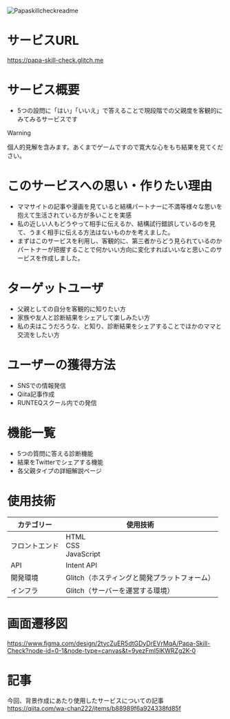 ![Papaskillcheckreadme](https://cdn.glitch.global/acdfe30f-e98e-4661-b72e-b710b7879b96/f0425aa1-82b8-49a5-bfcb-f06ce3e6b2b6.PSC%20(2)readme.png?v=1728558382578)

# サービスURL
https://papa-skill-check.glitch.me

# サービス概要
- 5つの設問に「はい」「いいえ」で答えることで現段階での父親度を客観的にみてみるサービスです
> [!WARNING]
> 個人的見解を含みます。あくまでゲームですので寛大な心をもち結果を見てください。

# このサービスへの思い・作りたい理由
- ママサイトの記事や漫画を見ていると結構パートナーに不満等様々な思いを抱えて生活されている方が多いことを実感
- 私の近しい人もどうやって相手に伝えるか、結構試行錯誤しているのを見て、うまく相手に伝える方法はないものかを考えました。
- まずはこのサービスを利用し、客観的に、第三者からどう見られているのかパートナーが把握することで何かいい方向に変化すればいいなと思いこのサービスを作成しました。


# ターゲットユーザ
- 父親としての自分を客観的に知りたい方
- 家族や友人と診断結果をシェアして楽しみたい方
- 私の夫はこうだろうな、と知り、診断結果をシェアすることでほかのママと交流をしたい方

# ユーザーの獲得方法
- SNSでの情報発信
- Qiita記事作成
- RUNTEQスクール内での発信

# 機能一覧
- 5つの質問に答える診断機能
- 結果をTwitterでシェアする機能
- 各父親タイプの詳細解説ページ

# 使用技術
| カテゴリー     | 使用技術                                     | 
| -------------- | -------------------------------------------- | 
| フロントエンド | HTML<br>CSS<br>JavaScript                    | 
| API            | Intent API                                   | 
| 開発環境       | Glitch（ホスティングと開発プラットフォーム） | 
| インフラ       | Glitch（サーバーを運営する環境）             | 

# 画面遷移図
https://www.figma.com/design/2tycZuER5dtGDyDrEVrMqA/Papa-Skill-Check?node-id=0-1&node-type=canvas&t=9yezFmI5lKWRZg2K-0

# 記事
今回、背景作成にあたり使用したサービスについての記事
https://qiita.com/wa-chan222/items/b88989f6a924338fd85f
